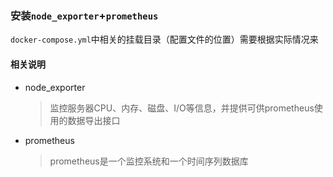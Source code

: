 ### 安装`node_exporter`+`prometheus`

`docker-compose.yml`中相关的挂载目录（配置文件的位置）需要根据实际情况来

#### 相关说明
- node_exporter
  > 监控服务器CPU、内存、磁盘、I/O等信息，并提供可供prometheus使用的数据导出接口
- prometheus
  > prometheus是一个监控系统和一个时间序列数据库
